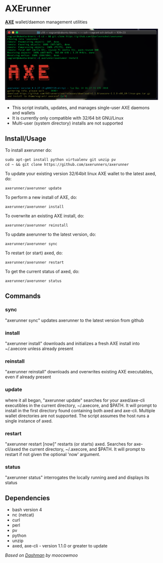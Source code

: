 # AXErunner

**[AXE](https://github.com/AXErunners/axe)** wallet/daemon management utilities

![axerunner_scrnsht](https://raw.githubusercontent.com/AXErunners/media/master/etc/axerunner-v0127.png)

* This script installs, updates, and manages single-user AXE daemons and wallets
* It is currently only compatible with 32/64 bit GNU/Linux
* Multi-user (system directory) installs are not supported

## Install/Usage

To install axerunner do:

    sudo apt-get install python virtualenv git unzip pv
    cd ~ && git clone https://github.com/axerunners/axerunner

To update your existing version 32/64bit linux AXE wallet to the latest
axed, do:

    axerunner/axerunner update

To perform a new install of AXE, do:

    axerunner/axerunner install

To overwrite an existing AXE install, do:

    axerunner/axerunner reinstall

To update axerunner to the latest version, do:

    axerunner/axerunner sync

To restart (or start) axed, do:

    axerunner/axerunner restart

To get the current status of axed, do:

    axerunner/axerunner status


## Commands

### sync

"axerunner sync" updates axerunner to the latest version from github

### install

"axerunner install" downloads and initializes a fresh AXE install into ~/.axecore
unless already present

### reinstall

"axerunner reinstall" downloads and overwrites existing AXE executables, even if
already present

### update

where it all began, "axerunner update" searches for your axed/axe-cli
executibles in the current directory, ~/.axecore, and $PATH.  It will prompt
to install in the first directory found containing both axed and axe-cli.
Multiple wallet directories are not supported. The script assumes the host runs
a single instance of axed.

### restart

"axerunner restart [now]" restarts (or starts) axed. Searches for axe-cli/axed
the current directory, ~/.axecore, and $PATH. It will prompt to restart if not
given the optional 'now' argument.

### status

"axerunner status" interrogates the locally running axed and displays its status

## Dependencies

* bash version 4
* nc (netcat)
* curl
* perl
* pv
* python
* unzip
* axed, axe-cli - version 1.1.0 or greater to update

_Based on [Dashman](https://github.com/moocowmoo/dashman) by moocowmoo_
